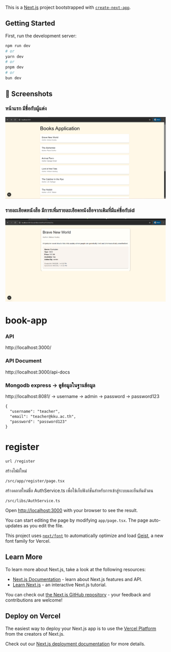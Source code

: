This is a [Next.js](https://nextjs.org) project bootstrapped with [`create-next-app`](https://nextjs.org/docs/app/api-reference/cli/create-next-app).

## Getting Started

First, run the development server:

```bash
npm run dev
# or
yarn dev
# or
pnpm dev
# or
bun dev
```
## 📸 Screenshots

### หน้าแรก มีชื่อกับผู้แต่ง
![Home Page](./home.png)

### รายละเอียดหนังสือ มีการเพิ่มรายละเอียดหนังสือจากเดิมที่มีแค่ชื่อกับid 
![Book Detail](./detail.png)


# book-app

### API

http://localhost:3000/

### API Document

http://localhost:3000/api-docs

### Mongodb express -> ดูข้อมูลในฐานข้อมูล

http://localhost:8081/
-> username -> admin
-> password -> password123

```
{
  "username": "teacher",
  "email": "teacher@kku.ac.th",
  "password": "password123"
}
```

# register

```
url /register
```

สร้างไฟล์ใหม่

```
/src/app/register/page.tsx
```

สร้างคลาสใหม่ชื่อ AuthService.ts เพื่อใช้เก็บฟังก์ชั่นสำหรับการเข้าสู่ระบบและยืนยันตัวตน

```
/src/libs/AuthService.ts
```



Open [http://localhost:3000](http://localhost:3000) with your browser to see the result.

You can start editing the page by modifying `app/page.tsx`. The page auto-updates as you edit the file.

This project uses [`next/font`](https://nextjs.org/docs/app/building-your-application/optimizing/fonts) to automatically optimize and load [Geist](https://vercel.com/font), a new font family for Vercel.

## Learn More

To learn more about Next.js, take a look at the following resources:

- [Next.js Documentation](https://nextjs.org/docs) - learn about Next.js features and API.
- [Learn Next.js](https://nextjs.org/learn) - an interactive Next.js tutorial.

You can check out [the Next.js GitHub repository](https://github.com/vercel/next.js) - your feedback and contributions are welcome!

## Deploy on Vercel

The easiest way to deploy your Next.js app is to use the [Vercel Platform](https://vercel.com/new?utm_medium=default-template&filter=next.js&utm_source=create-next-app&utm_campaign=create-next-app-readme) from the creators of Next.js.

Check out our [Next.js deployment documentation](https://nextjs.org/docs/app/building-your-application/deploying) for more details.
